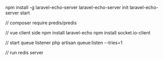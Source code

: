 npm install -g laravel-echo-server
laravel-echo-server init
laravel-echo-server start

//
composer require predis/predis

//
vue client side
npm install laravel-echo
npm install socket.io-client

//
start queue listener
php artisan queue:listen --tries=1

//
run redis server
